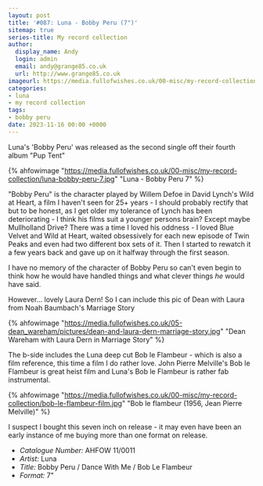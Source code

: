 ```yaml
---
layout: post
title: '#087: Luna - Bobby Peru (7")'
sitemap: true
series-title: My record collection
author:
  display_name: Andy
  login: admin
  email: andy@grange85.co.uk
  url: http://www.grange85.co.uk
imageurl: https://media.fullofwishes.co.uk/00-misc/my-record-collection/luna-bobby-peru-7.jpg
categories:
- luna
- my record collection
tags:
- bobby peru
date: 2023-11-16 00:00 +0000
---
```

Luna's 'Bobby Peru' was released as the second single off their fourth album "Pup Tent" 

{% ahfowimage "https://media.fullofwishes.co.uk/00-misc/my-record-collection/luna-bobby-peru-7.jpg" "Luna - Bobby Peru 7" %}

"Bobby Peru" is the character played by Willem Defoe in David Lynch's Wild at Heart, a film I haven't seen for 25+ years - I should probably rectify that but to be honest, as I get older my tolerance of Lynch has been deteriorating - I think his films suit a younger persons brain? Except maybe Mullholland Drive? There was a time I loved his oddness - I loved Blue Velvet and Wild at Heart, waited obsessively for each new episode of Twin Peaks and even had two different box sets of it. Then I started to rewatch it a few years back and gave up on it halfway through the first season. 

<!--more-->

I have no memory of the character of Bobby Peru so can't even begin to think how he would have handled things and what clever things _he_ would have said.

However... lovely Laura Dern! So I can include this pic of Dean with Laura from Noah Baumbach's Marriage Story

{% ahfowimage "https://media.fullofwishes.co.uk/05-dean_wareham/pictures/dean-and-laura-dern-marriage-story.jpg" "Dean Wareham with Laura Dern in Marriage Story" %}

The b-side includes the Luna deep cut Bob le Flambeur - which is also a film reference, this time a film I do rather love. John Pierre Melville's Bob le Flambeur is great heist film and Luna's Bob le Flambeur is rather fab instrumental.

{% ahfowimage "https://media.fullofwishes.co.uk/00-misc/my-record-collection/bob-le-flambeur-film.jpg" "Bob le flambeur (1956, Jean Pierre Melville)" %}

I suspect I bought this seven inch on release - it may even have been an early instance of me buying more than one format on release.

 - *Catalogue Number:* AHFOW 11/0011
 - *Artist:* Luna
 - *Title:* Bobby Peru / Dance With Me / Bob Le Flambeur
 - *Format:* 7"
